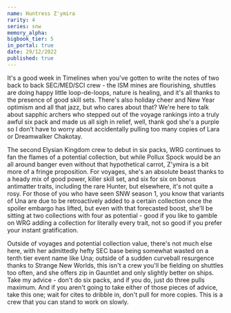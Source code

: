 ```yaml
---
name: Huntress Z'ymira
rarity: 4
series: snw
memory_alpha:
bigbook_tier: 5
in_portal: true
date: 29/12/2022
published: true
---
```


It's a good week in Timelines when you've gotten to write the notes of two back to back SEC/MED/SCI crew - the ISM mines are flourishing, shuttles are doing happy little loop-de-loops, nature is healing, and it's all thanks to the presence of good skill sets. There's also holiday cheer and New Year optimism and all that jazz, but who cares about that? We're here to talk about sapphic archers who stepped out of the voyage rankings into a truly awful six pack and made us all sigh in relief, well, thank god she's a purple so I don't have to worry about accidentally pulling too many copies of Lara or Dreamwalker Chakotay.

The second Elysian Kingdom crew to debut in six packs, WRG continues to fan the flames of a potential collection, but while Pollux Spock would be an all around banger even without that hypothetical carrot, Z'ymira is a bit more of a fringe proposition. For voyages, she's an absolute beast thanks to a heady mix of good power, killer skill set, and six for six on bonus antimatter traits, including the rare Hunter, but elsewhere, it's not quite a rosy. For those of you who have seen SNW season 1, you know that variants of Una are due to be retroactively added to a certain collection once the spoiler embargo has lifted, but even with that forecasted boost, she'll be sitting at two collections with four as potential - good if you like to gamble on WRG adding a collection for literally every trait, not so good if you prefer your instant gratification.

Outside of voyages and potential collection value, there's not much else here, with her admittedly hefty SEC base being somewhat wasted on a tenth tier event name like Una; outside of a sudden curveball resurgence thanks to Strange New Worlds, this isn't a crew you'll be fielding on shuttles too often, and she offers zip in Gauntlet and only slightly better on ships. Take my advice - don't do six packs, and if you do, just do three pulls maximum. And if you aren't going to take either of those pieces of advice, take this one; wait for cites to dribble in, don't pull for more copies. This is a crew that you can stand to work on slowly.

